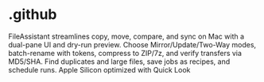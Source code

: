 # .github
FileAssistant streamlines copy, move, compare, and sync on Mac with a dual-pane UI and dry-run preview. Choose Mirror/Update/Two-Way modes, batch-rename with tokens, compress to ZIP/7z, and verify transfers via MD5/SHA. Find duplicates and large files, save jobs as recipes, and schedule runs. Apple Silicon optimized with Quick Look
